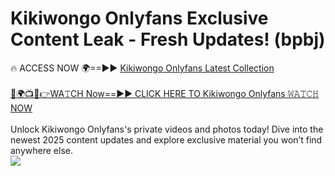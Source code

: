 # Kikiwongo Onlyfans Exclusive Content Leak - Fresh Updates! (bpbj)

🔥 ACCESS NOW 🌍==►► <a href="https://tinyurl.com/kvy9nzfs" rel="nofollow">Kikiwongo Onlyfans Latest Collection</a>
<br><br>
[🔴🌍📺📱👉WA𝚃CH Now==►► CLICK HERE TO Kikiwongo Onlyfans 𝚆𝙰𝚃𝙲𝙷 NOW](https://tinyurl.com/kvy9nzfs)
<br><br>
Unlock Kikiwongo Onlyfans's private videos and photos today! Dive into the newest 2025 content updates and explore exclusive material you won’t find anywhere else.
<br>
<a href="https://tinyurl.com/kvy9nzfs" rel="nofollow" data-target="animated-image.originalLink"><img src="https://camo.githubusercontent.com/8a4f000d20f83aca3bf7ec5f350d767afa0574a8a352519fd8cfa583a6f93a33/68747470733a2f2f692e696d6775722e636f6d2f644a486b345a712e676966" data-canonical-src="https://i.imgur.com/dJHk4Zq.gif" style="max-width: 100%; display: inline-block;" data-target="animated-image.originalImage"></a>
<br>
